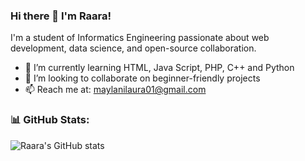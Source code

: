 ### Hi there 👋 I'm Raara!

I'm a student of Informatics Engineering passionate about web development, data science, and open-source collaboration.

- 🌱 I’m currently learning HTML, Java Script, PHP, C++ and Python
- 👯 I’m looking to collaborate on beginner-friendly projects
- 📫 Reach me at: maylanilaura01@gmail.com

### 📊 GitHub Stats:
![Raara's GitHub stats](https://github-readme-stats.vercel.app/api?username=Raara02&show_icons=true&theme=radical)
